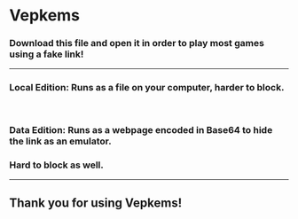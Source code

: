 # Vepkems
<h3>Download this file and open it in order to play most games using a fake link!</h3>
<hr>
<h3>Local Edition: Runs as a file on your computer, harder to block.</h3><br>
<h3>Data Edition: Runs as a webpage encoded in Base64 to hide the link as an emulator.</h3>
<h3>Hard to block as well.</h3>
<hr>
<h2>Thank you for using Vepkems!</h2>

